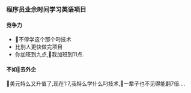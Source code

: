 ### 程序员业余时间学习英语项目




#### 竞争力
- 不停学这个那个叼技术
- 比别人更快做完项目
- 你加班到九点,我加班到11点.
  

#### 不如去外企
美元特么又升值了,现在1:7,我特么学什么叼技术,一辈子也不见得能翻7倍....




